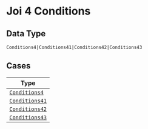 
# Joi 4 Conditions

## Data Type

`Conditions4|Conditions41|Conditions42|Conditions43`

## Cases

| Type |
|  --- |
| [`Conditions4`](../../../doc/models/conditions-4.md) |
| [`Conditions41`](../../../doc/models/conditions-41.md) |
| [`Conditions42`](../../../doc/models/conditions-42.md) |
| [`Conditions43`](../../../doc/models/conditions-43.md) |

